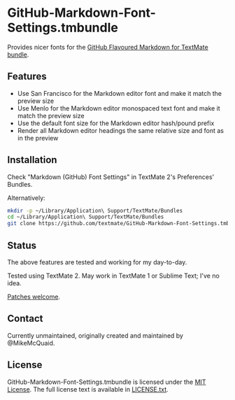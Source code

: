 # GitHub-Markdown-Font-Settings.tmbundle
Provides nicer fonts for the [GitHub Flavoured Markdown for TextMate bundle](https://github.com/textmate/GitHub-Markdown.tmbundle]).

## Features
- Use San Francisco for the Markdown editor font and make it match the preview size
- Use Menlo for the Markdown editor monospaced text font and make it match the preview size
- Use the default font size for the Markdown editor hash/pound prefix
- Render all Markdown editor headings the same relative size and font as in the preview

## Installation
Check "Markdown (GitHub) Font Settings" in TextMate 2's Preferences' Bundles.

Alternatively:
```bash
mkdir -p ~/Library/Application\ Support/TextMate/Bundles
cd ~/Library/Application\ Support/TextMate/Bundles
git clone https://github.com/textmate/GitHub-Markdown-Font-Settings.tmbundle
```

## Status
The above features are tested and working for my day-to-day.

Tested using TextMate 2. May work in TextMate 1 or Sublime Text; I've no idea.

[Patches welcome](https://github.com/textmate/GitHub-Markdown-Font-Settings.tmbundle/pulls).

## Contact
Currently unmaintained, originally created and maintained by @MikeMcQuaid.

## License
GitHub-Markdown-Font-Settings.tmbundle is licensed under the [MIT License](http://en.wikipedia.org/wiki/MIT_License). The full license text is
available in
[LICENSE.txt](https://github.com/textmate/GitHub-Markdown-Font-Settings.tmbundle/blob/master/LICENSE.txt).
